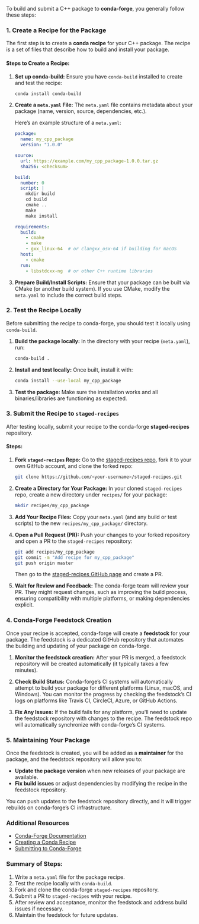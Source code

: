 To build and submit a C++ package to **conda-forge**, you generally follow these steps:

### 1. **Create a Recipe for the Package**
The first step is to create a **conda recipe** for your C++ package. The recipe is a set of files that describe how to build and install your package.

#### Steps to Create a Recipe:
1. **Set up conda-build:**
   Ensure you have `conda-build` installed to create and test the recipe:
   ```bash
   conda install conda-build
   ```

2. **Create a `meta.yaml` File:**
   The `meta.yaml` file contains metadata about your package (name, version, source, dependencies, etc.).
   
   Here’s an example structure of a `meta.yaml`:
   ```yaml
   package:
     name: my_cpp_package
     version: "1.0.0"
   
   source:
     url: https://example.com/my_cpp_package-1.0.0.tar.gz
     sha256: <checksum>
   
   build:
     number: 0
     script: |
       mkdir build
       cd build
       cmake ..
       make
       make install

   requirements:
     build:
       - cmake
       - make
       - gxx_linux-64  # or clangxx_osx-64 if building for macOS
     host:
       - cmake
     run:
       - libstdcxx-ng  # or other C++ runtime libraries
   ```

3. **Prepare Build/Install Scripts:**
   Ensure that your package can be built via CMake (or another build system). If you use CMake, modify the `meta.yaml` to include the correct build steps.

### 2. **Test the Recipe Locally**
Before submitting the recipe to conda-forge, you should test it locally using `conda-build`.

1. **Build the package locally:**
   In the directory with your recipe (`meta.yaml`), run:
   ```bash
   conda-build .
   ```

2. **Install and test locally:**
   Once built, install it with:
   ```bash
   conda install --use-local my_cpp_package
   ```

3. **Test the package:**
   Make sure the installation works and all binaries/libraries are functioning as expected.

### 3. **Submit the Recipe to `staged-recipes`**
After testing locally, submit your recipe to the conda-forge **staged-recipes** repository.

#### Steps:
1. **Fork `staged-recipes` Repo:**
   Go to the [staged-recipes repo](https://github.com/conda-forge/staged-recipes), fork it to your own GitHub account, and clone the forked repo:
   ```bash
   git clone https://github.com/<your-username>/staged-recipes.git
   ```

2. **Create a Directory for Your Package:**
   In your cloned `staged-recipes` repo, create a new directory under `recipes/` for your package:
   ```bash
   mkdir recipes/my_cpp_package
   ```

3. **Add Your Recipe Files:**
   Copy your `meta.yaml` (and any build or test scripts) to the new `recipes/my_cpp_package/` directory.

4. **Open a Pull Request (PR):**
   Push your changes to your forked repository and open a PR to the `staged-recipes` repository:
   ```bash
   git add recipes/my_cpp_package
   git commit -m "Add recipe for my_cpp_package"
   git push origin master
   ```
   Then go to the [staged-recipes GitHub page](https://github.com/conda-forge/staged-recipes/pulls) and create a PR.

5. **Wait for Review and Feedback:**
   The conda-forge team will review your PR. They might request changes, such as improving the build process, ensuring compatibility with multiple platforms, or making dependencies explicit.

### 4. **Conda-Forge Feedstock Creation**
Once your recipe is accepted, conda-forge will create a **feedstock** for your package. The feedstock is a dedicated GitHub repository that automates the building and updating of your package on conda-forge.

1. **Monitor the feedstock creation:**
   After your PR is merged, a feedstock repository will be created automatically (it typically takes a few minutes).

2. **Check Build Status:**
   Conda-forge’s CI systems will automatically attempt to build your package for different platforms (Linux, macOS, and Windows). You can monitor the progress by checking the feedstock’s CI logs on platforms like Travis CI, CircleCI, Azure, or GitHub Actions.

3. **Fix Any Issues:**
   If the build fails for any platform, you'll need to update the feedstock repository with changes to the recipe. The feedstock repo will automatically synchronize with conda-forge’s CI systems.

### 5. **Maintaining Your Package**
Once the feedstock is created, you will be added as a **maintainer** for the package, and the feedstock repository will allow you to:
- **Update the package version** when new releases of your package are available.
- **Fix build issues** or adjust dependencies by modifying the recipe in the feedstock repository.

You can push updates to the feedstock repository directly, and it will trigger rebuilds on conda-forge’s CI infrastructure.

### Additional Resources
- [Conda-Forge Documentation](https://conda-forge.org/docs/)
- [Creating a Conda Recipe](https://docs.conda.io/projects/conda-build/en/latest/user-guide/tutorials/build-pkgs.html)
- [Submitting to Conda-Forge](https://conda-forge.org/docs/maintainer/adding_pkgs.html)

### Summary of Steps:
1. Write a `meta.yaml` file for the package recipe.
2. Test the recipe locally with `conda-build`.
3. Fork and clone the conda-forge `staged-recipes` repository.
4. Submit a PR to `staged-recipes` with your recipe.
5. After review and acceptance, monitor the feedstock and address build issues if necessary.
6. Maintain the feedstock for future updates.

